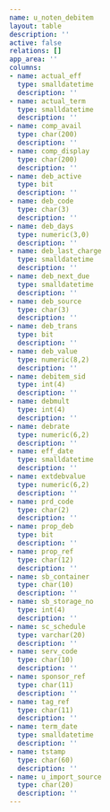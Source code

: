 ```yaml
---
name: u_noten_debitem
layout: table
description: ''
active: false
relations: []
app_area: ''
columns:
- name: actual_eff
  type: smalldatetime
  description: ''
- name: actual_term
  type: smalldatetime
  description: ''
- name: comp_avail
  type: char(200)
  description: ''
- name: comp_display
  type: char(200)
  description: ''
- name: deb_active
  type: bit
  description: ''
- name: deb_code
  type: char(3)
  description: ''
- name: deb_days
  type: numeric(3,0)
  description: ''
- name: deb_last_charge
  type: smalldatetime
  description: ''
- name: deb_next_due
  type: smalldatetime
  description: ''
- name: deb_source
  type: char(3)
  description: ''
- name: deb_trans
  type: bit
  description: ''
- name: deb_value
  type: numeric(8,2)
  description: ''
- name: debitem_sid
  type: int(4)
  description: ''
- name: debmult
  type: int(4)
  description: ''
- name: debrate
  type: numeric(6,2)
  description: ''
- name: eff_date
  type: smalldatetime
  description: ''
- name: extdebvalue
  type: numeric(6,2)
  description: ''
- name: prd_code
  type: char(2)
  description: ''
- name: prop_deb
  type: bit
  description: ''
- name: prop_ref
  type: char(12)
  description: ''
- name: sb_container
  type: char(10)
  description: ''
- name: sb_storage_no
  type: int(4)
  description: ''
- name: sc_schedule
  type: varchar(20)
  description: ''
- name: serv_code
  type: char(10)
  description: ''
- name: sponsor_ref
  type: char(11)
  description: ''
- name: tag_ref
  type: char(11)
  description: ''
- name: term_date
  type: smalldatetime
  description: ''
- name: tstamp
  type: char(60)
  description: ''
- name: u_import_source
  type: char(20)
  description: ''
---
```



